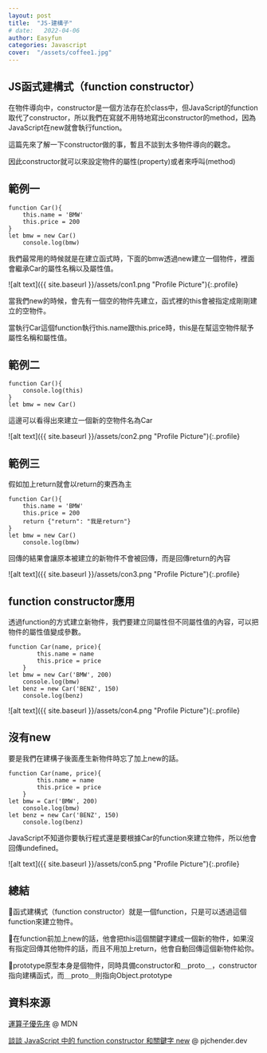 ```yaml
---
layout: post
title:  "JS-建構子"
# date:   2022-04-06
author: Easyfun
categories: Javascript
cover:  "/assets/coffee1.jpg"
---
```


## JS函式建構式（function constructor）

在物件導向中，constructor是一個方法存在於class中，但JavaScript的function取代了constructor，所以我們在寫就不用特地寫出constructor的method，因為JavaScript在new就會執行function。

這篇先來了解一下constructor做的事，暫且不談到太多物件導向的觀念。

因此constructor就可以來設定物件的屬性(property)或者來呼叫(method)


## 範例一

    function Car(){
        this.name = 'BMW'
        this.price = 200
    }
    let bmw = new Car()
        console.log(bmw)

我們最常用的時候就是在建立函式時，下面的bmw透過new建立一個物件，裡面會繼承Car的屬性名稱以及屬性值。

![alt text]({{ site.baseurl }}/assets/con1.png "Profile Picture"){:.profile}

當我們new的時候，會先有一個空的物件先建立，函式裡的this會被指定成剛剛建立的空物件。

當執行Car這個function執行this.name跟this.price時，this是在幫這空物件賦予屬性名稱和屬性值。

## 範例二

    function Car(){
        console.log(this)
    }
    let bmw = new Car()

這邊可以看得出來建立一個新的空物件名為Car

![alt text]({{ site.baseurl }}/assets/con2.png "Profile Picture"){:.profile}

## 範例三
假如加上return就會以return的東西為主

    function Car(){
        this.name = 'BMW'
        this.price = 200
        return {"return": "我是return"}
    }
    let bmw = new Car()
        console.log(bmw)

回傳的結果會讓原本被建立的新物件不會被回傳，而是回傳return的內容

![alt text]({{ site.baseurl }}/assets/con3.png "Profile Picture"){:.profile}

## function constructor應用
透過function的方式建立新物件，我們要建立同屬性但不同屬性值的內容，可以把物件的屬性值變成參數。

    function Car(name, price){
            this.name = name
            this.price = price
        }
    let bmw = new Car('BMW', 200)
        console.log(bmw)
    let benz = new Car('BENZ', 150)
        console.log(benz)

![alt text]({{ site.baseurl }}/assets/con4.png "Profile Picture"){:.profile}


## 沒有new

要是我們在建構子後面產生新物件時忘了加上new的話。

    function Car(name, price){
            this.name = name
            this.price = price
        }
    let bmw = Car('BMW', 200)
        console.log(bmw)
    let benz = new Car('BENZ', 150)
        console.log(benz)

JavaScript不知道你要執行程式還是要根據Car的function來建立物件，所以他會回傳undefined。

![alt text]({{ site.baseurl }}/assets/con5.png "Profile Picture"){:.profile}


## 總結
🐤函式建構式（function constructor）就是一個function，只是可以透過這個function來建立物件。

🐤在function前加上new的話，他會把this這個關鍵字建成一個新的物件，如果沒有指定回傳其他物件的話，而且不用加上return，他會自動回傳這個新物件給你。

🐤prototype原型本身是個物件，同時具備constructor和＿proto＿，constructor指向建構函式，而＿proto＿則指向Object.prototype

## 資料來源

[運算子優先序][運算子優先序] @ MDN

[談談 JavaScript 中的 function constructor 和關鍵字 new][談談 JavaScript 中的 function constructor 和關鍵字 new] @ pjchender.dev

[運算子優先序]: https://developer.mozilla.org/zh-TW/docs/Web/JavaScript/Reference/Operators/Operator_Precedence

[談談 JavaScript 中的 function constructor 和關鍵字 new]: https://pjchender.blogspot.com/2016/06/javascriptfunction-constructornew.html


<script>
window.tooltips = window.tooltips || []
window.tooltips.push(['#someId', { content: "This is the text of the tooltip!" }])
window.tooltips.push(['#someOtherId', { content: "{% include tooltips/example.html %}", placement: "right" }])
</script>
